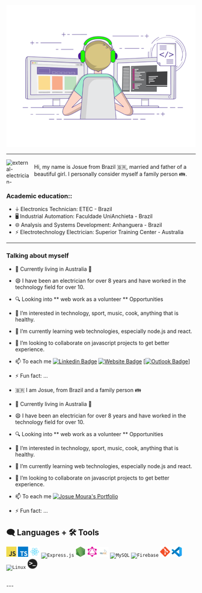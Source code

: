 ![banner](img/35.gif)

---
<div style="display: flex; align-items: center;">
  <img width="64" height="64" src="https://img.icons8.com/external-flaticons-lineal-color-flat-icons/64/external-electrician-professions-men-diversity-flaticons-lineal-color-flat-icons.png" alt="external-electrician-professions-men-diversity-flaticons-lineal-color-flat-icons"/>
  <div style="margin-left: 10px;">Hi, my name is Josue from Brazil 🇧🇷, married and father of a beautiful girl. I personally consider myself a family person 👪.</div>
</div>

### Academic education::

- ⏚ Electronics Technician: ETEC - Brazil
- 🖥️ Industrial Automation: Faculdade UniAnchieta - Brazil
- 🌐 Analysis and Systems Development: Anhanguera - Brazil
- ⚡ Electrotechnology Electrician: Superior Training Center - Australia

  
---

### Talking about myself

- 📌 Currently living in Australia 🐧
- 😄  I have been an electrician for over 8 years and have worked in the technology field for over 10. 
- 🔍 Looking into ** web work as a volunteer ** Opportunities
- 👀 I’m interested in technology, sport, music, cook, anything that is healthy.
- 🌱 I’m currently learning web technologies, especially node.js and react.
- 💞️ I’m looking to collaborate on javascript projects to get better experience.
- 📫 To each me [![Linkedin Badge](https://img.shields.io/badge/LinkedIn-0077B5?style=for-the-badge&logo=linkedin&logoColor=white)](https://www.linkedin.com/in/josue-moura-1016052b9/)
[![Website Badge](https://img.shields.io/badge/GitHub-100000?style=for-the-badge&logo=github&logoColor=white)](https://josuemour4.github.io/)
<a href = "mailto: josuepaulista@hotmail.com">[![Outlook Badge](https://img.shields.io/badge/Outlook-0078D4?style=for-the-badge&logo=microsoft-outlook&logoColor=white)]</a>
- ⚡ Fun fact: ...



- 🇧🇷 I am Josue, from Brazil and a family person 👪
- 📌 Currently living in Australia 🐧
- 😄  I have been an electrician for over 8 years and have worked in the technology field for over 10. 
- 🔍 Looking into ** web work as a volunteer ** Opportunities
- 👀 I’m interested in technology, sport, music, cook, anything that is healthy.
- 🌱 I’m currently learning web technologies, especially node.js and react.
- 💞️ I’m looking to collaborate on javascript projects to get better experience.
- 📫 To each me <a href="https://josuemour4.github.io" target='_blank' rel="noreferrer"> <img alt="Josue Moura's Portfolio" src="https://img.shields.io/badge/Portfolio-08203A?style=for-the-badge&logo=About.me&logoColor=white" /> </a>
- ⚡ Fun fact: ...


## 🗨 Languages + 🛠 Tools

<code><img height="27" src="https://raw.githubusercontent.com/github/explore/80688e429a7d4ef2fca1e82350fe8e3517d3494d/topics/javascript/javascript.png" alt="javascript"></code>
<code><img height="27" src="https://raw.githubusercontent.com/github/explore/80688e429a7d4ef2fca1e82350fe8e3517d3494d/topics/typescript/typescript.png" alt="typescript"></code>
<code><img alt="React" height="27px" src="https://raw.githubusercontent.com/github/explore/80688e429a7d4ef2fca1e82350fe8e3517d3494d/topics/react/react.png" /></code>
<code><img alt="Express.js" width="26px" src="https://www.vectorlogo.zone/logos/expressjs/expressjs-icon.svg" /></code>
<code><img height="27" src="https://raw.githubusercontent.com/github/explore/80688e429a7d4ef2fca1e82350fe8e3517d3494d/topics/nodejs/nodejs.png" alt="nodejs"></code>
<code><img height="27" src="https://raw.githubusercontent.com/github/explore/80688e429a7d4ef2fca1e82350fe8e3517d3494d/topics/graphql/graphql.png" alt="graphql"></code>
<code><img  alt="MySQL" width="26px" src="https://raw.githubusercontent.com/github/explore/80688e429a7d4ef2fca1e82350fe8e3517d3494d/topics/mysql/mysql.png" /></code>
<code><img height="27" src="https://encrypted-tbn0.gstatic.com/images?q=tbn%3AANd9GcSTTzPAw-55ssm1Im594xYZ9eRQu2JylrkYLg&usqp=CAU" alt="MySQL"></code>
<code><img height="27" src="https://www.vectorlogo.zone/logos/firebase/firebase-icon.svg" alt="Firebase"></code>
<code><img height="27" src="https://raw.githubusercontent.com/devicons/devicon/master/icons/git/git-original.svg" alt="git"></code>
<code><img height="27" src="https://raw.githubusercontent.com/github/explore/80688e429a7d4ef2fca1e82350fe8e3517d3494d/topics/visual-studio-code/visual-studio-code.png" /></code>
<code><img alt="Linux" width="26px" src="https://www.freepnglogos.com/uploads/linux-png/file-icons-flat-linux-svg-wikimedia-commons-6.png" /></code>
<code><img height="27" src="https://raw.githubusercontent.com/github/explore/80688e429a7d4ef2fca1e82350fe8e3517d3494d/topics/terminal/terminal.png" alt="terminal"></code>

<br />---
<!---
josuemour4/josuemour4 is a ✨ special ✨ repository because its `README.md` (this file) appears on your GitHub profile.
You can click the Preview link to take a look at your changes.
--->
